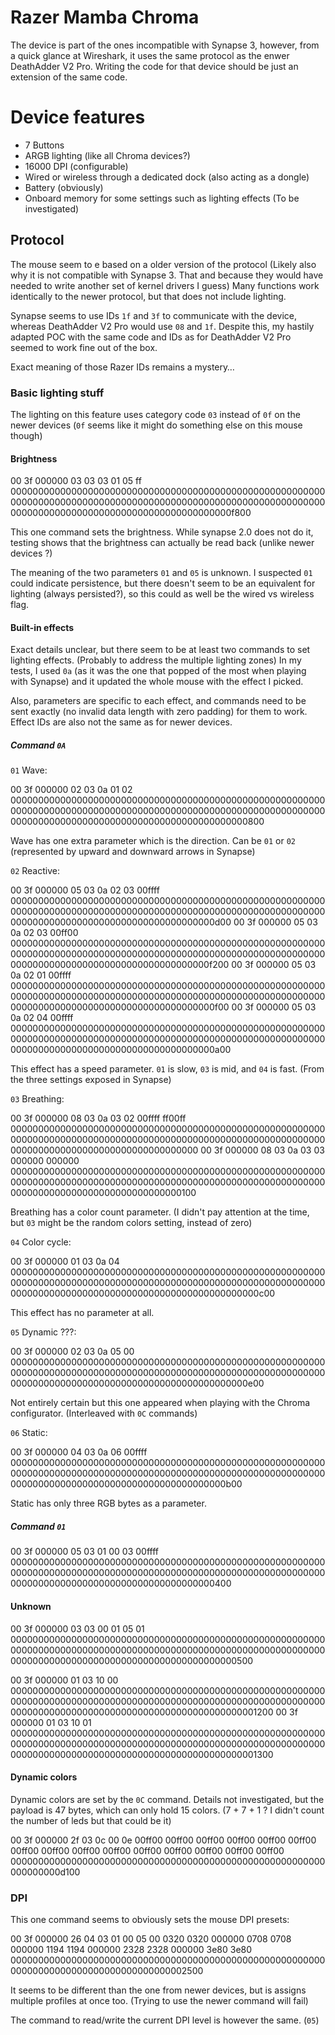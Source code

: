 # Razer Mamba Chroma

The device is part of the ones incompatible with Synapse 3, however, from a quick glance at Wireshark, it uses the same protocol as the enwer DeathAdder V2 Pro.
Writing the code for that device should be just an extension of the same code.

# Device features

* 7 Buttons
* ARGB lighting (like all Chroma devices?)
* 16000 DPI (configurable)
* Wired or wireless through a dedicated dock (also acting as a dongle)
* Battery (obviously)
* Onboard memory for some settings such as lighting effects (To be investigated)

## Protocol

The mouse seem to e based on a older version of the protocol (Likely also why it is not compatible with Synapse 3. That and because they would have needed to write another set of kernel drivers I guess)
Many functions work identically to the newer protocol, but that does not include lighting.

Synapse seems to use IDs `1f` and `3f` to communicate with the device, whereas DeathAdder V2 Pro would use `08` and `1f`.
Despite this, my hastily adapted POC with the same code and IDs as for DeathAdder V2 Pro seemed to work fine out of the box.

Exact meaning of those Razer IDs remains a mystery…

### Basic lighting stuff

The lighting on this feature uses category code `03` instead of `0f` on the newer devices (`0f` seems like it might do something else on this mouse though)

#### Brightness

00 3f 000000 03 03 03 01 05 ff 0000000000000000000000000000000000000000000000000000000000000000000000000000000000000000000000000000000000000000000000000000000000000000000000000000000000f800

This one command sets the brightness. While synapse 2.0 does not do it, testing shows that the brightness can actually be read back (unlike newer devices ?)

The meaning of the two parameters `01` and `05` is unknown.
I suspected `01` could indicate persistence, but there doesn't seem to be an equivalent for lighting (always persisted?), so this could as well be the wired vs wireless flag.

#### Built-in effects

Exact details unclear, but there seem to be at least two commands to set lighting effects. (Probably to address the multiple lighting zones)
In my tests, I used `0a` (as it was the one that popped of the most when playing with Synapse) and it updated the whole mouse with the effect I picked.

Also, parameters are specific to each effect, and commands need to be sent exactly (no invalid data length with zero padding) for them to work.
Effect IDs are also not the same as for newer devices.

##### Command `0A`

`01` Wave:

00 3f 000000 02 03 0a 01 02 0000000000000000000000000000000000000000000000000000000000000000000000000000000000000000000000000000000000000000000000000000000000000000000000000000000000000800

Wave has one extra parameter which is the direction. Can be `01` or `02` (represented by upward and downward arrows in Synapse)

`02` Reactive:

00 3f 000000 05 03 0a 02 03 00ffff 0000000000000000000000000000000000000000000000000000000000000000000000000000000000000000000000000000000000000000000000000000000000000000000000000000000d00
00 3f 000000 05 03 0a 02 03 00ff00 000000000000000000000000000000000000000000000000000000000000000000000000000000000000000000000000000000000000000000000000000000000000000000000000000000f200
00 3f 000000 05 03 0a 02 01 00ffff 0000000000000000000000000000000000000000000000000000000000000000000000000000000000000000000000000000000000000000000000000000000000000000000000000000000f00
00 3f 000000 05 03 0a 02 04 00ffff 0000000000000000000000000000000000000000000000000000000000000000000000000000000000000000000000000000000000000000000000000000000000000000000000000000000a00

This effect has a speed parameter. `01` is slow, `03` is mid, and `04` is fast. (From the three settings exposed in Synapse)

`03` Breathing:

00 3f 000000 08 03 0a 03 02 00ffff ff00ff 0000000000000000000000000000000000000000000000000000000000000000000000000000000000000000000000000000000000000000000000000000000000000000000000000000
00 3f 000000 08 03 0a 03 03 000000 000000 0000000000000000000000000000000000000000000000000000000000000000000000000000000000000000000000000000000000000000000000000000000000000000000000000100

Breathing has a color count parameter. (I didn't pay attention at the time, but `03` might be the random colors setting, instead of zero)

`04` Color cycle:

00 3f 000000 01 03 0a 04 000000000000000000000000000000000000000000000000000000000000000000000000000000000000000000000000000000000000000000000000000000000000000000000000000000000000000c00

This effect has no parameter at all.

`05` Dynamic ???:

00 3f 000000 02 03 0a 05 00 0000000000000000000000000000000000000000000000000000000000000000000000000000000000000000000000000000000000000000000000000000000000000000000000000000000000000e00

Not entirely certain but this one appeared when playing with the Chroma configurator. (Interleaved with `0C` commands)

`06` Static:

00 3f 000000 04 03 0a 06 00ffff 000000000000000000000000000000000000000000000000000000000000000000000000000000000000000000000000000000000000000000000000000000000000000000000000000000000b00

Static has only three RGB bytes as a parameter.

##### Command `01`

00 3f 000000 05 03 01 00 03 00ffff 0000000000000000000000000000000000000000000000000000000000000000000000000000000000000000000000000000000000000000000000000000000000000000000000000000000400

#### Unknown

00 3f 000000 03 03 00 01 05 01 00000000000000000000000000000000000000000000000000000000000000000000000000000000000000000000000000000000000000000000000000000000000000000000000000000000000500

00 3f 000000 01 03 10 00 000000000000000000000000000000000000000000000000000000000000000000000000000000000000000000000000000000000000000000000000000000000000000000000000000000000000001200
00 3f 000000 01 03 10 01 000000000000000000000000000000000000000000000000000000000000000000000000000000000000000000000000000000000000000000000000000000000000000000000000000000000000001300

#### Dynamic colors

Dynamic colors are set by the `0C` command. Details not investigated, but the payload is 47 bytes, which can only hold 15 colors. (7 + 7 + 1 ? I didn't count the number of leds but that could be it)

00 3f 000000 2f 03 0c 00 0e 00ff00 00ff00 00ff00 00ff00 00ff00 00ff00 00ff00 00ff00 00ff00 00ff00 00ff00 00ff00 00ff00 00ff00 00ff00 000000000000000000000000000000000000000000000000000000000000000000d100


### DPI

This one command seems to obviously sets the mouse DPI presets:

00 3f 000000 26 04 03 01 00 05 00 0320 0320 000000 0708 0708 000000 1194 1194 000000 2328 2328 000000 3e80 3e80 00000000000000000000000000000000000000000000000000000000000000000000000000000000000000002500

It seems to be different than the one from newer devices, but is assigns multiple profiles at once too. (Trying to use the newer command will fail)

The command to read/write the current DPI level is however the same. (`05`)
